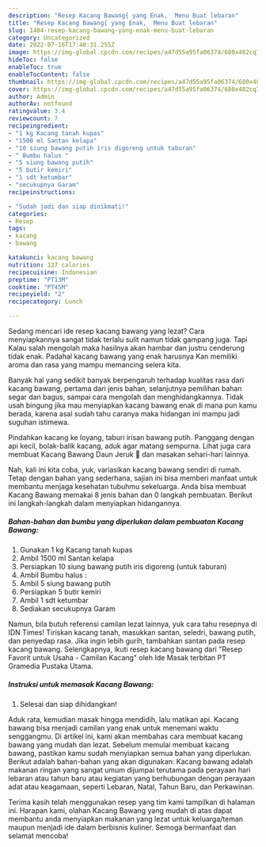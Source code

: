 ```yaml
---
description: "Resep Kacang Bawang{ yang Enak,  Menu Buat lebaran"
title: "Resep Kacang Bawang{ yang Enak,  Menu Buat lebaran"
slug: 1404-resep-kacang-bawang-yang-enak-menu-buat-lebaran
category: Uncategorized
date: 2022-07-16T17:40:31.255Z
image: https://img-global.cpcdn.com/recipes/a47d55a95fa06374/680x482cq70/kacang-bawang-foto-resep-utama.jpg
hideToc: false
enableToc: true
enableTocContent: false
thumbnail: https://img-global.cpcdn.com/recipes/a47d55a95fa06374/680x482cq70/kacang-bawang-foto-resep-utama.jpg
cover: https://img-global.cpcdn.com/recipes/a47d55a95fa06374/680x482cq70/kacang-bawang-foto-resep-utama.jpg
author: Admin
authorAv: notfound
ratingvalue: 3.4
reviewcount: 7
recipeingredient:
- "1 kg Kacang tanah kupas"
- "1500 ml Santan kelapa"
- "10 siung bawang putih iris digoreng untuk taburan"
- " Bumbu halus "
- "5 siung bawang putih"
- "5 butir kemiri"
- "1 sdt ketumbar"
- "secukupnya Garam"
recipeinstructions:

- "Sudah jadi dan siap dinikmati!"
categories:
- Resep
tags:
- kacang
- bawang

katakunci: kacang bawang 
nutrition: 127 calories
recipecuisine: Indonesian
preptime: "PT13M"
cooktime: "PT45M"
recipeyield: "2"
recipecategory: Lunch

---
```



Sedang mencari ide resep kacang bawang yang lezat? Cara menyiapkannya sangat tidak terlalu sulit namun tidak gampang juga. Tapi Kalau salah mengolah maka hasilnya akan hambar dan justru cenderung tidak enak. Padahal kacang bawang yang enak harusnya Kan memiliki aroma dan rasa yang mampu memancing selera kita.


Banyak hal yang sedikit banyak berpengaruh terhadap kualitas rasa dari kacang bawang, pertama dari jenis bahan, selanjutnya pemilihan bahan segar dan bagus, sampai cara mengolah dan menghidangkannya. Tidak usah bingung jika mau menyiapkan kacang bawang enak di mana pun kamu berada, karena asal sudah tahu caranya maka hidangan ini mampu jadi suguhan istimewa.

Pindahkan kacang ke loyang, taburi irisan bawang putih. Panggang dengan api kecil, bolak-balik kacang, aduk agar matang sempurna. Lihat juga cara membuat Kacang Bawang Daun Jeruk 🍊 dan masakan sehari-hari lainnya.


Nah, kali ini kita coba, yuk, variasikan kacang bawang sendiri di rumah. Tetap dengan bahan yang sederhana, sajian ini bisa memberi manfaat untuk membantu menjaga kesehatan tubuhmu sekeluarga. Anda bisa membuat Kacang Bawang memakai 8 jenis bahan dan 0 langkah pembuatan. Berikut ini langkah-langkah dalam menyiapkan hidangannya.

<!--inarticleads1-->

##### Bahan-bahan dan bumbu yang diperlukan dalam pembuatan Kacang Bawang:

1. Gunakan 1 kg Kacang tanah kupas
1. Ambil 1500 ml Santan kelapa
1. Persiapkan 10 siung bawang putih iris digoreng (untuk taburan)
1. Ambil  Bumbu halus :
1. Ambil 5 siung bawang putih
1. Persiapkan 5 butir kemiri
1. Ambil 1 sdt ketumbar
1. Sediakan secukupnya Garam


Namun, bila butuh referensi camilan lezat lainnya, yuk cara tahu resepnya di IDN Times! Tiriskan kacang tanah, masukkan santan, seledri, bawang putih, dan penyedap rasa. Jika ingin lebih gurih, tambahkan santan pada resep kacang bawang. Selengkapnya, ikuti resep kacang bawang dari &#34;Resep Favorit untuk Usaha - Camilan Kacang&#34; oleh Ide Masak terbitan PT Gramedia Pustaka Utama. 

<!--inarticleads2-->

##### Instruksi untuk memasak Kacang Bawang:


1. Selesai dan siap dihidangkan!

Aduk rata, kemudian masak hingga mendidih, lalu matikan api. Kacang bawang bisa menjadi camilan yang enak untuk menemani waktu senggangmu. Di artikel ini, kami akan membahas cara membuat kacang bawang yang mudah dan lezat. Sebelum memulai membuat kacang bawang, pastikan kamu sudah menyiapkan semua bahan yang diperlukan. Berikut adalah bahan-bahan yang akan digunakan: Kacang bawang adalah makanan ringan yang sangat umum dijumpai terutama pada perayaan hari lebaran atau tahun baru atau kegiatan yang berhubungan dengan perayaan adat atau keagamaan, seperti Lebaran, Natal, Tahun Baru, dan Perkawinan. 

Terima kasih telah menggunakan resep yang tim kami tampilkan di halaman ini. Harapan kami, olahan Kacang Bawang yang mudah di atas dapat membantu anda menyiapkan makanan yang lezat untuk keluarga/teman maupun menjadi ide dalam berbisnis kuliner. Semoga bermanfaat dan selamat mencoba!
